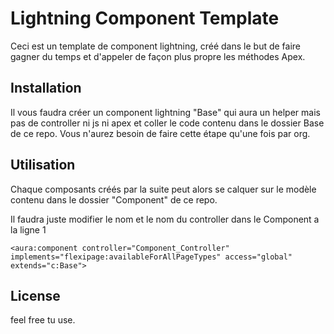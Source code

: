 # Lightning Component Template

Ceci est un template de component lightning, créé dans le but de faire gagner du temps et d'appeler de façon plus propre les méthodes Apex.

## Installation

Il vous faudra créer un component lightning "Base" qui aura un helper mais pas de controller ni js ni apex et coller le code contenu dans le dossier Base de ce repo. Vous n'aurez besoin de faire cette étape qu'une fois par org.

## Utilisation

Chaque composants créés par la suite peut alors se calquer sur le modèle contenu dans le dossier "Component" de ce repo.

Il faudra juste modifier le nom et le nom du controller dans le Component a la ligne 1
```
<aura:component controller="Component_Controller" implements="flexipage:availableForAllPageTypes" access="global" extends="c:Base">
```

## License
feel free tu use.

